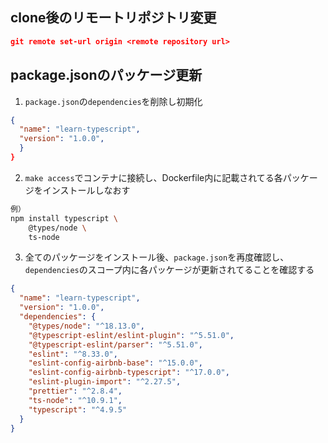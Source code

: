 ## clone後のリモートリポジトリ変更
```json
git remote set-url origin <remote repository url>
```

## package.jsonのパッケージ更新
1. `package.json`の`dependencies`を削除し初期化
```json
{
  "name": "learn-typescript",
  "version": "1.0.0",
  }
}
```

2. `make access`でコンテナに接続し、Dockerfile内に記載されてる各パッケージをインストールしなおす
```bash
例）
npm install typescript \
    @types/node \
    ts-node
```

3. 全てのパッケージをインストール後、`package.json`を再度確認し、`dependencies`のスコープ内に各パッケージが更新されてることを確認する
```json
{
  "name": "learn-typescript",
  "version": "1.0.0",
  "dependencies": {
    "@types/node": "^18.13.0",
    "@typescript-eslint/eslint-plugin": "^5.51.0",
    "@typescript-eslint/parser": "^5.51.0",
    "eslint": "^8.33.0",
    "eslint-config-airbnb-base": "^15.0.0",
    "eslint-config-airbnb-typescript": "^17.0.0",
    "eslint-plugin-import": "^2.27.5",
    "prettier": "^2.8.4",
    "ts-node": "^10.9.1",
    "typescript": "^4.9.5"
  }
}
```
